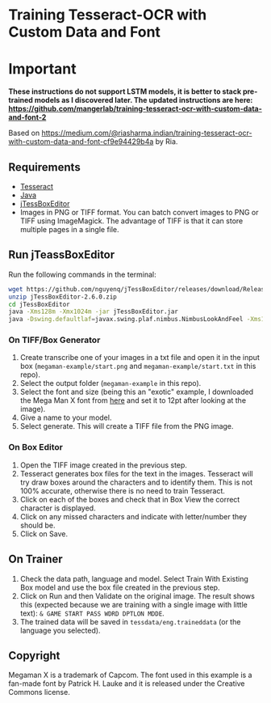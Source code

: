 # Training Tesseract-OCR with Custom Data and Font

# Important

**These instructions do not support LSTM models, it is better to stack pre-trained models as I discovered later. The updated instructions are here: https://github.com/mangerlab/training-tesseract-ocr-with-custom-data-and-font-2**

Based on https://medium.com/@riasharma.indian/training-tesseract-ocr-with-custom-data-and-font-cf9e94429b4a by Ria.

## Requirements

* [Tesseract](https://github.com/tesseract-ocr/tesseract)
* [Java](https://www.java.com/en/download/)
* [jTessBoxEditor](https://github.com/nguyenq/jTessBoxEditor)
* Images in PNG or TIFF format. You can batch convert images to PNG or TIFF using ImageMagick. The advantage of TIFF is that it can store multiple pages in a single file.

## Run jTeassBoxEditor

Run the following commands in the terminal:

```bash
wget https://github.com/nguyenq/jTessBoxEditor/releases/download/Release-2.6.0/jTessBoxEditor-2.6.0.zip
unzip jTessBoxEditor-2.6.0.zip
cd jTessBoxEditor
java -Xms128m -Xmx1024m -jar jTessBoxEditor.jar
java -Dswing.defaultlaf=javax.swing.plaf.nimbus.NimbusLookAndFeel -Xms128m -Xmx1024m -jar jTessBoxEditor.jar
```

### On TIFF/Box Generator

1. Create transcribe one of your images in a txt file and open it in the input box (`megaman-example/start.png` and `megaman-example/start.txt` in this repo).
2. Select the output folder (`megaman-example` in this repo).
3. Select the font and size (being this an "exotic" example, I downloaded the Mega Man X font from [here](https://fontstruct.com/fontstructions/show/1038596/mega_man_x_1) and set it to 12pt after looking at the image).
4. Give a name to your model.
5. Select generate. This will create a TIFF file from the PNG image.

### On Box Editor

1. Open the TIFF image created in the previous step.
2. Tesseract generates box files for the text in the images. Tesseract will try draw boxes around the characters and to identify them. This is not 100% accurate, otherwise there is no need to train Tesseract.
3. Click on each of the boxes and check that in Box View the correct character is displayed.
4. Click on any missed characters and indicate with letter/number they should be.
5. Click on Save.

## On Trainer

1. Check the data path, language and model. Select Train With Existing Box model and use the box file created in the previous step.
2. Click on Run and then Validate on the original image. The result shows this (expected because we are training with a single image with little text): `& GAME START PASS WDRD DPTLON MDDE`.
3. The trained data will be saved in `tessdata/eng.traineddata` (or the language you selected).

## Copyright

Megaman X is a trademark of Capcom. The font used in this example is a fan-made font by Patrick H. Lauke and it is released under the Creative Commons license.
